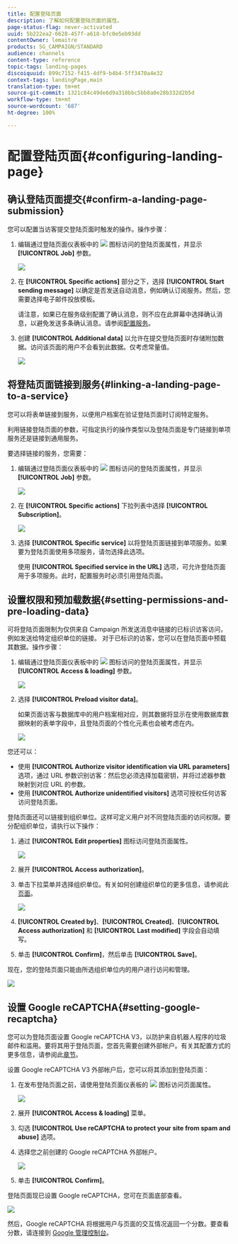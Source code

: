 ```yaml
---
title: 配置登陆页面
description: 了解如何配置登陆页面的属性。
page-status-flag: never-activated
uuid: 5b222ea2-6628-457f-a618-bfc0e5eb93dd
contentOwner: lemaitre
products: SG_CAMPAIGN/STANDARD
audience: channels
content-type: reference
topic-tags: landing-pages
discoiquuid: 899c7152-f415-4df9-b4b4-5ff3470a4e32
context-tags: landingPage,main
translation-type: tm+mt
source-git-commit: 1321c84c49de6d9a318bbc5bb8a0e28b332d2b5d
workflow-type: tm+mt
source-wordcount: '687'
ht-degree: 100%

---
```



# 配置登陆页面{#configuring-landing-page}

## 确认登陆页面提交{#confirm-a-landing-page-submission}

您可以配置当访客提交登陆页面时触发的操作。操作步骤：

1. 编辑通过登陆页面仪表板中的 ![](assets/edit_darkgrey-24px.png) 图标访问的登陆页面属性，并显示 **[!UICONTROL Job]** 参数。

   ![](assets/lp_edit_properties_button.png)

1. 在 **[!UICONTROL Specific actions]** 部分之下，选择 **[!UICONTROL Start sending message]** 以确定是否发送自动消息，例如确认订阅服务。然后，您需要选择电子邮件投放模板。

   请注意，如果已在服务级别配置了确认消息，则不应在此屏幕中选择确认消息，以避免发送多条确认消息。请参阅[配置服务](../../audiences/using/creating-a-service.md)。

1. 创建 **[!UICONTROL Additional data]** 以允许在提交登陆页面时存储附加数据。访问该页面的用户不会看到此数据。仅考虑常量值。

   ![](assets/lp_parameters_6.png)

## 将登陆页面链接到服务{#linking-a-landing-page-to-a-service}

您可以将表单链接到服务，以便用户档案在验证登陆页面时订阅特定服务。

利用链接登陆页面的参数，可指定执行的操作类型以及登陆页面是专门链接到单项服务还是链接到通用服务。

要选择链接的服务，您需要：

1. 编辑通过登陆页面仪表板中的 ![](assets/edit_darkgrey-24px.png) 图标访问的登陆页面属性，并显示 **[!UICONTROL Job]** 参数。

   ![](assets/lp_edit_properties_button.png)

1. 在 **[!UICONTROL Specific actions]** 下拉列表中选择 **[!UICONTROL Subscription]**。

   ![](assets/lp_parameters_5.png)

1. 选择 **[!UICONTROL Specific service]** 以将登陆页面链接到单项服务。如果要为登陆页面使用多项服务，请勿选择此选项。

   使用 **[!UICONTROL Specified service in the URL]** 选项，可允许登陆页面用于多项服务。此时，配置服务时必须引用登陆页面。

## 设置权限和预加载数据{#setting-permissions-and-pre-loading-data}

可将登陆页面限制为仅供来自 Campaign 所发送消息中链接的已标识访客访问，例如发送给特定组织单位的链接。
对于已标识的访客，您可以在登陆页面中预载其数据。操作步骤：

1. 编辑通过登陆页面仪表板中的 ![](assets/edit_darkgrey-24px.png) 图标访问的登陆页面属性，并显示 **[!UICONTROL Access & loading]** 参数。

   ![](assets/lp_edit_properties_button.png)

1. 选择 **[!UICONTROL Preload visitor data]**。

   如果页面访客与数据库中的用户档案相对应，则其数据将显示在使用数据库数据映射的表单字段中，且登陆页面的个性化元素也会被考虑在内。

   ![](assets/lp_parameters_3.png)

您还可以：

* 使用 **[!UICONTROL Authorize visitor identification via URL parameters]**&#x200B;选项，通过 URL 参数识别访客：然后您必须选择加载密钥，并将过滤器参数映射到对应 URL 的参数。
* 使用 **[!UICONTROL Authorize unidentified visitors]** 选项可授权任何访客访问登陆页面。

登陆页面还可以链接到组织单位。这样可定义用户对不同登陆页面的访问权限。要分配组织单位，请执行以下操作：

1. 通过 **[!UICONTROL Edit properties]** 图标访问登陆页面属性。

   ![](assets/lp_parameters_google3.png)

1. 展开 **[!UICONTROL Access authorization]**。

1. 单击下拉菜单并选择组织单位。有关如何创建组织单位的更多信息，请参阅此[页面](../../administration/using/organizational-units.md)。

   ![](assets/lp_org_unit_2.png)

1. **[!UICONTROL Created by]**、**[!UICONTROL Created]**、**[!UICONTROL Access authorization]** 和 **[!UICONTROL Last modified]** 字段会自动填写。

1. 单击 **[!UICONTROL Confirm]**，然后单击 **[!UICONTROL Save]**。

现在，您的登陆页面只能由所选组织单位内的用户进行访问和管理。

![](assets/lp_org_unit_3.png)

## 设置 Google reCAPTCHA{#setting-google-recaptcha}

您可以为登陆页面设置 Google reCAPTCHA V3，以防护来自机器人程序的垃圾邮件和滥用。要将其用于登陆页面，您首先需要创建外部帐户。有关其配置方式的更多信息，请参阅此[章节](../../administration/using/external-accounts.md#google-recaptcha-external-account)。

设置 Google reCAPTCHA V3 外部帐户后，您可以将其添加到登陆页面：

1. 在发布登陆页面之前，请使用登陆页面仪表板的 ![](assets/edit_darkgrey-24px.png) 图标访问页面属性。

   ![](assets/lp_parameters_google3.png)

1. 展开 **[!UICONTROL Access & loading]** 菜单。
1. 勾选 **[!UICONTROL Use reCAPTCHA to protect your site from spam and abuse]** 选项。
1. 选择您之前创建的 Google reCAPTCHA 外部帐户。

   ![](assets/lp_parameters_google.png)

1. 单击 **[!UICONTROL Confirm]**。

登陆页面现已设置 Google reCAPTCHA，您可在页面底部查看。

![](assets/lp_parameters_google2.png)

然后，Google reCAPTCHA 将根据用户与页面的交互情况返回一个分数。要查看分数，请连接到 [Google 管理控制台](https://g.co/recaptcha/admin)。
